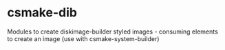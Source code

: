 # csmake-dib
Modules to create diskimage-builder styled images - consuming elements to create an image (use with csmake-system-builder)
